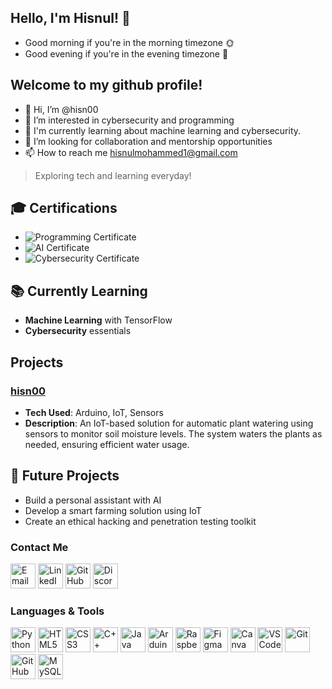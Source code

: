 
## Hello, I'm Hisnul! 👋
- Good morning if you're in the morning timezone 🌞
- Good evening if you're in the evening timezone 🌙

## Welcome to my github profile!

- 👋 Hi, I’m @hisn00
- 👀 I’m interested in cybersecurity and programming
- 🌱 I'm currently learning about machine learning and cybersecurity.
- 💞️ I’m looking for collaboration and mentorship opportunities
- 📫 How to reach me hisnulmohammed1@gmail.com


> Exploring tech and learning everyday!


## 🎓 Certifications
- ![Programming Certificate](https://img.shields.io/badge/Certificate-Programming-blue)
- ![AI Certificate](https://img.shields.io/badge/Certificate-Artificial%20Intelligence-green)
- ![Cybersecurity Certificate](https://img.shields.io/badge/Certificate-Cybersecurity-red)


## 📚 Currently Learning 
- **Machine Learning** with TensorFlow
- **Cybersecurity** essentials

## Projects

### [hisn00](https://github.com/your-username/IOT-Automatic-Plant-Watering-System)
- **Tech Used**: Arduino, IoT, Sensors
- **Description**: An IoT-based solution for automatic plant watering using sensors to monitor soil moisture levels. The system waters the plants as needed, ensuring efficient water usage.


## 🚀 Future Projects
- Build a personal assistant with AI
- Develop a smart farming solution using IoT
- Create an ethical hacking and penetration testing toolkit

### Contact Me

<a href="mailto:hisnulmohammed1@gmail.com"><img src="https://img.icons8.com/color/50/000000/gmail.png" alt="Email" width="40" height="40"/></a>
<a href="https://www.linkedin.com/in/hisnul-mohammed-903a1831b?utm_source=share&utm_campaign=share_via&utm_content=profile&utm_medium=android_app"><img src="https://img.icons8.com/color/50/000000/linkedin.png" alt="LinkedIn" width="40" height="40"/></a>
<a href="https://quira.sh?utm_source=widgets&utm_campaign=hisn00"><img src="https://img.icons8.com/color/50/000000/github.png" alt="GitHub" width="40" height="40"/></a>
<a href="https://discord.com/users/hisnul._77601"><img src="https://img.icons8.com/color/50/000000/discord.png" alt="Discord" width="40" height="40"/></a>


### Languages & Tools

<img src="https://cdn.jsdelivr.net/gh/devicons/devicon/icons/python/python-original.svg" alt="Python" width="40" height="40"/> <img src="https://cdn.jsdelivr.net/gh/devicons/devicon/icons/html5/html5-original.svg" alt="HTML5" width="40" height="40"/> <img src="https://cdn.jsdelivr.net/gh/devicons/devicon/icons/css3/css3-original.svg" alt="CSS3" width="40" height="40"/> <img src="https://cdn.jsdelivr.net/gh/devicons/devicon/icons/cplusplus/cplusplus-original.svg" alt="C++" width="40" height="40"/> <img src="https://cdn.jsdelivr.net/gh/devicons/devicon/icons/java/java-original.svg" alt="Java" width="40" height="40"/> <img src="https://cdn.jsdelivr.net/gh/devicons/devicon/icons/arduino/arduino-original.svg" alt="Arduino" width="40" height="40"/> <img src="https://cdn.jsdelivr.net/gh/devicons/devicon/icons/raspberrypi/raspberrypi-original.svg" alt="Raspberry Pi" width="40" height="40"/> <img src="https://cdn.jsdelivr.net/gh/devicons/devicon/icons/figma/figma-original.svg" alt="Figma" width="40" height="40"/> <img src="https://cdn.jsdelivr.net/gh/devicons/devicon/icons/canva/canva-original.svg" alt="Canva" width="40" height="40"/> <img src="https://cdn.jsdelivr.net/gh/devicons/devicon/icons/vscode/vscode-original.svg" alt="VS Code" width="40" height="40"/> <img src="https://cdn.jsdelivr.net/gh/devicons/devicon/icons/git/git-original.svg" alt="Git" width="40" height="40"/> <img src="https://cdn.jsdelivr.net/gh/devicons/devicon/icons/github/github-original.svg" alt="GitHub" width="40" height="40"/> <img src="https://cdn.jsdelivr.net/gh/devicons/devicon/icons/mysql/mysql-original.svg" alt="MySQL" width="40" height="40"/>





